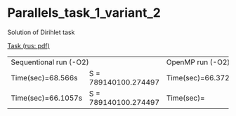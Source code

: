 Parallels_task_1_variant_2
==========================

Solution of Dirihlet task

[Task (rus: pdf)](Lab1_2.pdf)

<table>
  <tr>
    <td colspan="2">Sequentional run (-O2)</td>
    <td colspan="2">OpenMP run (-O2) n=1</td>
  </tr>
  <tr>
    <td>Time(sec)=68.566s</td>
    <td>S = 789140100.274497</td>
    <td>Time(sec)=66.3721s</td>
    <td>S = 789140100.274497</td>
  </tr>
  <tr>
    <td>Time(sec)=66.1057s</td>
    <td>S = 789140100.274497</td>
    <td>Time(sec)=</td>
    <td>S = </td>
  </tr>
</table>
